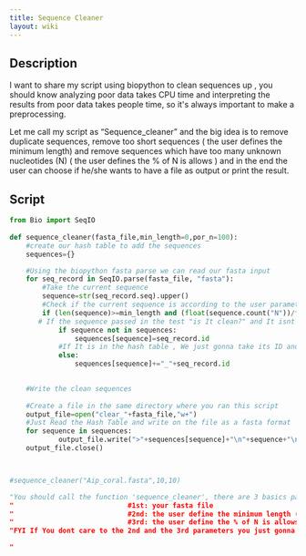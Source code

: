 ```yaml
---
title: Sequence Cleaner
layout: wiki
---
```


Description
-----------

I want to share my script using biopython to clean sequences up , you
should know analyzing poor data takes CPU time and interpreting the
results from poor data takes people time, so it's always important to
make a preprocessing.

Let me call my script as “Sequence\_cleaner” and the big idea is to
remove duplicate sequences, remove too short sequences ( the user
defines the minimum length) and remove sequences which have too many
unknown nucleotides (N) ( the user defines the % of N is allows ) and in
the end the user can choose if he/she wants to have a file as output or
print the result.

Script
------

``` python
from Bio import SeqIO
 
def sequence_cleaner(fasta_file,min_length=0,por_n=100):
    #create our hash table to add the sequences
    sequences={}

    #Using the biopython fasta parse we can read our fasta input
    for seq_record in SeqIO.parse(fasta_file, "fasta"):
        #Take the current sequence
        sequence=str(seq_record.seq).upper()
        #Check if the current sequence is according to the user parameters
        if (len(sequence)>=min_length and (float(sequence.count("N"))/float(len(sequence)))*100<=por_n):
       # If the sequence passed in the test "is It clean?" and It isnt in the hash table , the sequence and Its id are going to be in the hash
            if sequence not in sequences:
                sequences[sequence]=seq_record.id
            #If It is in the hash table , We just gonna take its ID and concatenate with the Id of other sequence that was exaclty the same.
            else:
                sequences[sequence]+="_"+seq_record.id

            
    #Write the clean sequences
                
    #Create a file in the same directory where you ran this script
    output_file=open("clear_"+fasta_file,"w+")
    #Just Read the Hash Table and write on the file as a fasta format
    for sequence in sequences:
            output_file.write(">"+sequences[sequence]+"\n"+sequence+"\n")
    output_file.close()



#sequence_cleaner("Aip_coral.fasta",10,10)

"You should call the function 'sequence_cleaner', there are 3 basics parameters:
"                            #1st: your fasta file 
"                            #2nd: the user define the minimum length (default value 0 ( means  you dont care to minimum length)
"                            #3rd: the user define the % of N is allows (default value 100 ( means  you dont care to 'N' in your sequences))
"FYI If You dont care to the 2nd and the 3rd parameters you just gonna remove the duplicate sequences

"
```
